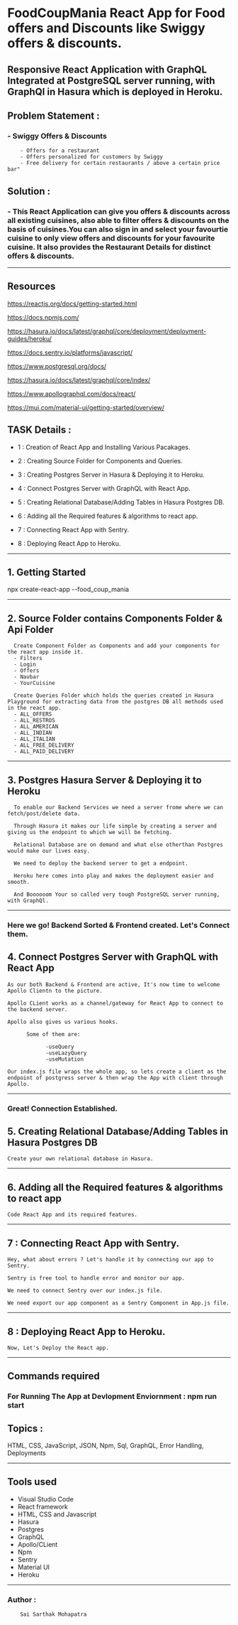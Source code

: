 # FoodCoupMania React App for Food offers and Discounts like Swiggy offers & discounts.

## Responsive React Application with GraphQL Integrated at PostgreSQL server running, with GraphQl in Hasura which is deployed in Heroku.

## Problem Statement :

### - Swiggy Offers & Discounts
		- Offers for a restaurant
		- Offers personalized for customers by Swiggy
		- Free delivery for certain restaurants / above a certain price bar"

## Solution :
### - This React Application can give you offers & discounts across all existing cuisines, also able to filter offers & discounts on the basis of cuisines.You can also sign in and select your favourtie cuisine to only view offers and discounts for your favourite cuisine. It also provides the Restaurant Details for distinct offers & discounts. 

---

## Resources

https://reactjs.org/docs/getting-started.html

https://docs.npmjs.com/

https://hasura.io/docs/latest/graphql/core/deployment/deployment-guides/heroku/

https://docs.sentry.io/platforms/javascript/

https://www.postgresql.org/docs/

https://hasura.io/docs/latest/graphql/core/index/

https://www.apollographql.com/docs/react/

https://mui.com/material-ui/getting-started/overview/

## TASK Details :

- 1 : Creation of React App and Installing Various Pacakages.

- 2 : Creating Source Folder for Components and Queries.

- 3 : Creating Postgres Server in Hasura & Deploying it to Heroku.

- 4 : Connect Postgres Server with GraphQL with React App.

- 5 : Creating Relational Database/Adding Tables in Hasura Postgres DB.

- 6 : Adding all the Required features & algorithms to react app.

- 7 : Connecting React App with Sentry.

- 8 : Deploying React App to Heroku.

---

## 1. Getting Started

npx create-react-app --food_coup_mania

---

## 2. Source Folder contains Components Folder & Api Folder

      Create Component Folder as Components and add your components for the react app inside it.
      - Filters
      - Login
      - Offers
      - Navbar
      - YourCuisine

      Create Queries Folder which holds the queries created in Hasura Playground for extracting data from the postgres DB all methods used in the react app.
      - ALL_OFFERS
      - ALL_RESTROS
      - ALL_AMERICAN
      - ALL_INDIAN
      - ALL_ITALIAN
      - ALL_FREE_DELIVERY
      - ALL_PAID_DELIVERY

---

## 3. Postgres Hasura Server & Deploying it to Heroku

      To enable our Backend Services we need a server frome where we can fetch/post/delete data.

      Through Hasura it makes our life simple by creating a server and giving us the endpoint to which we will be fetching.

      Relational Database are on demand and what else otherthan Postgres would make our lives easy.

      We need to deploy the backend server to get a endpoint.

      Heroku here comes into play and makes the deployment easier and smooth.

      And Boooooom Your so called very tough PostgreSQL server running, with GraphQl.

---
### Here we go! Backend Sorted & Frontend created. Let's Connect them.

## 4. Connect Postgres Server with GraphQL with React App

    As our both Backend & Frontend are active, It's now time to welcome Apollo Clientn to the picture.

    Apollo CLient works as a channel/gateway for React App to connect to the backend server.

    Apollo also gives us various hooks.

          Some of them are:

                -useQuery
                -useLazyQuery
                -useMutation

    Our index.js file wraps the whole app, so lets create a client as the endpoint of postgress server & then wrap the App with client through Apollo.             
---

### Great! Connection Established.

## 5. Creating Relational Database/Adding Tables in Hasura Postgres DB
    
    Create your own relational database in Hasura.

---
## 6. Adding all the Required features & algorithms to react app
    
    Code React App and its required features.
---

## 7 : Connecting React App with Sentry.
    
    Hey, what about errors ? Let's handle it by connecting our app to Sentry.

    Sentry is free tool to handle error and monitor our app.

    We need to connect Sentry over our index.js file.

    We need export our app component as a Sentry Component in App.js file. 
---

## 8 : Deploying React App to Heroku.
    
    Now, Let's Deploy the React app.
---
## Commands required

### For Running The App at Devlopment Enviornment  : npm run start

## Topics :

HTML, CSS, JavaScript, JSON, Npm, Sql, GraphQL, Error Handling, Deployments

---

## Tools used

- Visual Studio Code
- React framework
- HTML, CSS and Javascript
- Hasura
- Postgres
- GraphQL
- Apollo/CLient
- Npm
- Sentry
- Material UI
- Heroku

---

### Author :

        Sai Sarthak Mohapatra
